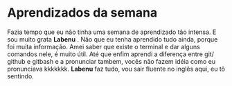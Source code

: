 # Aprendizados da semana
Fazia tempo que eu não tinha uma semana de aprendizado tão intensa. E sou muito grata **Labenu** . Não que eu tenha aprendido tudo ainda, porque foi muita informação. Amei saber que existe o terminal e dar alguns comandos nele, é muito útil. Até que enfim aprendi a diferença entre git/ github e gitbash e a pronunciar tambem, vocês não fazem idéia como eu pronunciava kkkkkkk. **Labenu** faz tudo, vou sair fluente no inglês aqui, eu tô sentindo.